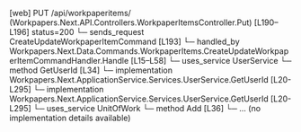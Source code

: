 [web] PUT /api/workpaperitems/  (Workpapers.Next.API.Controllers.WorkpaperItemsController.Put)  [L190–L196] status=200
  └─ sends_request CreateUpdateWorkpaperItemCommand [L193]
    └─ handled_by Workpapers.Next.Data.Commands.WorkpaperItems.CreateUpdateWorkpaperItemCommandHandler.Handle [L15–L58]
      └─ uses_service UserService
        └─ method GetUserId [L34]
          └─ implementation Workpapers.Next.ApplicationService.Services.UserService.GetUserId [L20-L295]
          └─ implementation Workpapers.Next.ApplicationService.Services.UserService.GetUserId [L20-L295]
      └─ uses_service UnitOfWork
        └─ method Add [L36]
          └─ ... (no implementation details available)

